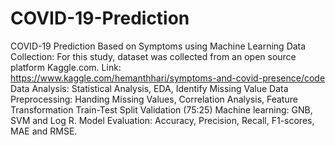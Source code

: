 # COVID-19-Prediction
COVID-19 Prediction Based on Symptoms using Machine Learning
Data Collection: For this study, dataset was collected from an open source platform Kaggle.com. Link: https://www.kaggle.com/hemanthhari/symptoms-and-covid-presence/code
Data Analysis: Statistical Analysis, EDA, Identify Missing Value
Data Preprocessing: Handing Missing Values, Correlation Analysis, Feature Transformation
Train-Test Split Validation (75:25)
Machine learning: GNB, SVM and Log R.
Model Evaluation: Accuracy, Precision, Recall, F1-scores, MAE and RMSE.
